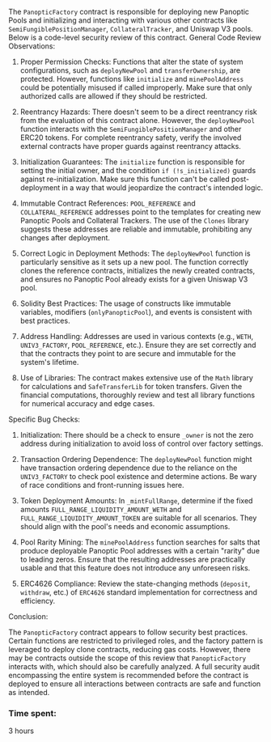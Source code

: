 The `PanopticFactory` contract is responsible for deploying new Panoptic Pools and initializing and interacting with various other contracts like `SemiFungiblePositionManager`, `CollateralTracker`, and Uniswap V3 pools. Below is a code-level security review of this contract.
General Code Review Observations:

1. Proper Permission Checks: Functions that alter the state of system configurations, such as `deployNewPool` and `transferOwnership`, are protected. However, functions like `initialize` and `minePoolAddress` could be potentially misused if called improperly. Make sure that only authorized calls are allowed if they should be restricted.

2. Reentrancy Hazards: There doesn't seem to be a direct reentrancy risk from the evaluation of this contract alone. However, the `deployNewPool` function interacts with the `SemiFungiblePositionManager` and other ERC20 tokens. For complete reentrancy safety, verify the involved external contracts have proper guards against reentrancy attacks.

3. Initialization Guarantees: The `initialize` function is responsible for setting the initial owner, and the condition `if (!s_initialized)` guards against re-initialization. Make sure this function can't be called post-deployment in a way that would jeopardize the contract's intended logic.

4. Immutable Contract References: `POOL_REFERENCE` and `COLLATERAL_REFERENCE` addresses point to the templates for creating new Panoptic Pools and Collateral Trackers. The use of the `Clones` library suggests these addresses are reliable and immutable, prohibiting any changes after deployment.

5. Correct Logic in Deployment Methods: The `deployNewPool` function is particularly sensitive as it sets up a new pool. The function correctly clones the reference contracts, initializes the newly created contracts, and ensures no Panoptic Pool already exists for a given Uniswap V3 pool.

6. Solidity Best Practices: The usage of constructs like immutable variables, modifiers (`onlyPanopticPool`), and events is consistent with best practices.

7. Address Handling: Addresses are used in various contexts (e.g., `WETH`, `UNIV3_FACTORY`, `POOL_REFERENCE`, etc.). Ensure they are set correctly and that the contracts they point to are secure and immutable for the system's lifetime.

8. Use of Libraries: The contract makes extensive use of the `Math` library for calculations and `SafeTransferLib` for token transfers. Given the financial computations, thoroughly review and test all library functions for numerical accuracy and edge cases.

Specific Bug Checks:

1. Initialization: There should be a check to ensure `_owner` is not the zero address during initialization to avoid loss of control over factory settings.

2. Transaction Ordering Dependence: The `deployNewPool` function might have transaction ordering dependence due to the reliance on the `UNIV3_FACTORY` to check pool existence and determine actions. Be wary of race conditions and front-running issues here.

3. Token Deployment Amounts: In `_mintFullRange`, determine if the fixed amounts `FULL_RANGE_LIQUIDITY_AMOUNT_WETH` and `FULL_RANGE_LIQUIDITY_AMOUNT_TOKEN` are suitable for all scenarios. They should align with the pool's needs and economic assumptions.

4. Pool Rarity Mining: The `minePoolAddress` function searches for salts that produce deployable Panoptic Pool addresses with a certain "rarity" due to leading zeros. Ensure that the resulting addresses are practically usable and that this feature does not introduce any unforeseen risks.
5. ERC4626 Compliance: Review the state-changing methods (`deposit`, `withdraw`, etc.) of `ERC4626` standard implementation for correctness and efficiency.

 Conclusion:

The `PanopticFactory` contract appears to follow security best practices. Certain functions are restricted to privileged roles, and the factory pattern is leveraged to deploy clone contracts, reducing gas costs. However, there may be contracts outside the scope of this review that `PanopticFactory` interacts with, which should also be carefully analyzed. A full security audit encompassing the entire system is recommended before the contract is deployed to ensure all interactions between contracts are safe and function as intended.

### Time spent:
3 hours